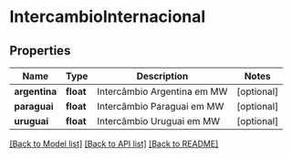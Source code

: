 # IntercambioInternacional

## Properties
Name | Type | Description | Notes
------------ | ------------- | ------------- | -------------
**argentina** | **float** | Intercâmbio Argentina em MW | [optional] 
**paraguai** | **float** | Intercâmbio Paraguai em MW | [optional] 
**uruguai** | **float** | Intercâmbio Uruguai em MW | [optional] 

[[Back to Model list]](../README.md#documentation-for-models) [[Back to API list]](../README.md#documentation-for-api-endpoints) [[Back to README]](../README.md)

